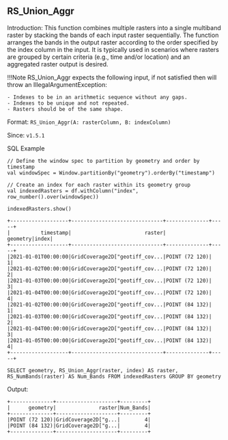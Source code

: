 ## RS_Union_Aggr

Introduction: This function combines multiple rasters into a single multiband raster by stacking the bands of each input raster sequentially. The function arranges the bands in the output raster according to the order specified by the index column in the input. It is typically used in scenarios where rasters are grouped by certain criteria (e.g., time and/or location) and an aggregated raster output is desired.

!!!Note
    RS_Union_Aggr expects the following input, if not satisfied then will throw an IllegalArgumentException:

    - Indexes to be in an arithmetic sequence without any gaps.
    - Indexes to be unique and not repeated.
    - Rasters should be of the same shape.

Format: `RS_Union_Aggr(A: rasterColumn, B: indexColumn)`

Since: `v1.5.1`

SQL Example

```
// Define the window spec to partition by geometry and order by timestamp
val windowSpec = Window.partitionBy("geometry").orderBy("timestamp")

// Create an index for each raster within its geometry group
val indexedRasters = df.withColumn("index", row_number().over(windowSpec))

indexedRasters.show()
```

```
+-------------------+------------------------------+--------------+-----+
|          timestamp|                        raster|      geometry|index|
+-------------------+------------------------------+--------------+-----+
|2021-01-01T00:00:00|GridCoverage2D["geotiff_cov...|POINT (72 120)|    1|
|2021-01-02T00:00:00|GridCoverage2D["geotiff_cov...|POINT (72 120)|    2|
|2021-01-03T00:00:00|GridCoverage2D["geotiff_cov...|POINT (72 120)|    3|
|2021-01-04T00:00:00|GridCoverage2D["geotiff_cov...|POINT (72 120)|    4|
|2021-01-02T00:00:00|GridCoverage2D["geotiff_cov...|POINT (84 132)|    1|
|2021-01-03T00:00:00|GridCoverage2D["geotiff_cov...|POINT (84 132)|    2|
|2021-01-04T00:00:00|GridCoverage2D["geotiff_cov...|POINT (84 132)|    3|
|2021-01-05T00:00:00|GridCoverage2D["geotiff_cov...|POINT (84 132)|    4|
+-------------------+------------------------------+--------------+-----+
```

```
SELECT geometry, RS_Union_Aggr(raster, index) AS raster, RS_NumBands(raster) AS Num_Bands FROM indexedRasters GROUP BY geometry
```

Output:

```
+--------------+--------------------+---------+
|      geometry|              raster|Num_Bands|
+--------------+--------------------+---------+
|POINT (72 120)|GridCoverage2D["g...|        4|
|POINT (84 132)|GridCoverage2D["g...|        4|
+--------------+--------------------+---------+
```
